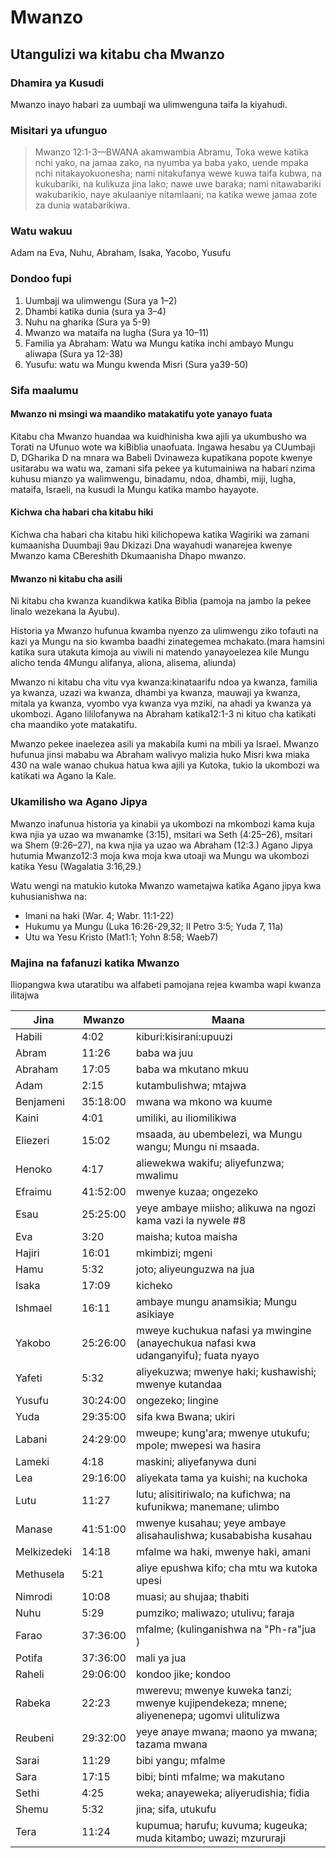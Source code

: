 # Mwanzo

## Utangulizi wa kitabu cha Mwanzo

### Dhamira ya Kusudi

Mwanzo inayo habari za uumbaji wa ulimwenguna taifa la kiyahudi.

### Misitari ya ufunguo

> Mwanzo 12:1-3—BWANA akamwambia Abramu, Toka wewe katika nchi yako, na jamaa zako, na nyumba ya baba yako, uende mpaka nchi nitakayokuonesha; nami nitakufanya wewe kuwa taifa kubwa, na kukubariki, na kulikuza jina lako; nawe uwe baraka; nami nitawabariki wakubarikio, naye akulaaniye nitamlaani; na katika wewe jamaa zote za dunia watabarikiwa.

### Watu wakuu

Adam na Eva, Nuhu, Abraham, Isaka, Yacobo, Yusufu

### Dondoo fupi

1. Uumbaji wa ulimwengu (Sura ya 1–2)
2. Dhambi katika dunia (sura ya 3–4)
3. Nuhu na gharika (Sura ya 5-9)
4. Mwanzo wa mataifa na lugha (Sura ya 10–11)
5. Familia ya Abraham: Watu wa Mungu katika inchi ambayo Mungu aliwapa (Sura ya 12-38)
6. Yusufu: watu wa Mungu kwenda Misri (Sura ya39-50)

### Sifa maalumu

#### Mwanzo ni msingi wa maandiko matakatifu yote yanayo fuata

Kitabu cha Mwanzo huandaa wa kuidhinisha kwa ajili ya ukumbusho wa Torati na Ufunuo wote wa kiBiblia unaofuata. Ingawa hesabu ya CUumbaji D, DGharika D na mnara wa Babeli Dvinaweza kupatikana popote kwenye usitarabu wa watu wa, zamani sifa pekee ya kutumainiwa na habari nzima kuhusu mianzo ya walimwengu, binadamu, ndoa, dhambi, miji, lugha, mataifa, Israeli, na kusudi la Mungu katika mambo hayayote.

#### Kichwa cha habari cha kitabu hiki

Kichwa cha habari cha kitabu hiki kilichopewa katika Wagiriki wa zamani kumaanisha Duumbaji 9au Dkizazi Dna wayahudi wanarejea kwenye Mwanzo kama CBereshith Dkumaanisha Dhapo mwanzo.

#### Mwanzo ni kitabu cha asili

Ni kitabu cha kwanza kuandikwa katika Biblia (pamoja na jambo la pekee linalo wezekana la Ayubu).

Historia ya Mwanzo hufunua kwamba nyenzo za ulimwengu ziko tofauti na kazi ya Mungu na sio kwamba baadhi zinategemea mchakato.(mara hamsini katika sura utakuta kimoja au viwili ni matendo yanayoelezea kile Mungu alicho tenda 4Mungu alifanya, aliona, alisema, aliunda)

Mwanzo ni kitabu cha vitu vya kwanza:kinataarifu ndoa ya kwanza, familia ya kwanza, uzazi wa kwanza, dhambi ya kwanza, mauwaji ya kwanza, mitala ya kwanza, vyombo vya kwanza vya mziki, na ahadi ya kwanza ya ukombozi. Agano lililofanywa na Abraham katika12:1-3 ni kituo cha katikati cha maandiko yote matakatifu.

Mwanzo pekee inaelezea asili ya makabila kumi na mbili ya Israel. Mwanzo hufunua jinsi mababu wa Abraham walivyo malizia huko Misri kwa miaka 430 na wale wanao chukua hatua kwa ajili ya Kutoka, tukio la ukombozi wa katikati wa Agano la Kale.

### Ukamilisho wa Agano Jipya

Mwanzo inafunua historia ya kinabii ya ukombozi na mkombozi kama kuja kwa njia ya uzao wa mwanamke (3:15), msitari wa Seth (4:25–26), msitari wa Shem (9:26–27), na kwa njia ya uzao wa Abraham (12:3.) Agano Jipya hutumia Mwanzo12:3 moja kwa moja kwa utoaji wa Mungu wa ukombozi katika Yesu (Wagalatia 3:16,29.)

Watu wengi na matukio kutoka Mwanzo wametajwa katika Agano jipya kwa kuhusianishwa na:

- Imani na haki (War. 4; Wabr. 11:1-22)
- Hukumu ya Mungu (Luka 16:26-29,32; II Petro 3:5; Yuda 7, 11a)
- Utu wa Yesu Kristo (Mat1:1; Yohn 8:58; Waeb7)

### Majina na fafanuzi katika Mwanzo

Iliopangwa kwa utaratibu wa alfabeti pamojana rejea kwamba wapi kwanza ilitajwa

| Jina        | Mwanzo   | Maana                                                                                     |
| ----------- | -------- | ----------------------------------------------------------------------------------------- |
| Habili      | 4:02     | kiburi:kisirani:upuuzi                                                                    |
| Abram       | 11:26    | baba wa juu                                                                               |
| Abraham     | 17:05    | baba wa mkutano mkuu                                                                      |
| Adam        | 2:15     | kutambulishwa; mtajwa                                                                     |
| Benjameni   | 35:18:00 | mwana wa mkono wa kuume                                                                   |
| Kaini       | 4:01     | umiliki, au iliomilikiwa                                                                  |
| Eliezeri    | 15:02    | msaada, au ubembelezi, wa Mungu wangu; Mungu ni msaada.                                   |
| Henoko      | 4:17     | aliewekwa wakifu; aliyefunzwa; mwalimu                                                    |
| Efraimu     | 41:52:00 | mwenye kuzaa; ongezeko                                                                    |
| Esau        | 25:25:00 | yeye ambaye miisho; alikuwa na ngozi kama vazi la nywele #8                               |
| Eva         | 3:20     | maisha; kutoa maisha                                                                      |
| Hajiri      | 16:01    | mkimbizi; mgeni                                                                           |
| Hamu        | 5:32     | joto; aliyeunguzwa na jua                                                                 |
| Isaka       | 17:09    | kicheko                                                                                   |
| Ishmael     | 16:11    | ambaye mungu anamsikia; Mungu asikiaye                                                    |
| Yakobo      | 25:26:00 | mweye kuchukua nafasi ya mwingine (anayechukua nafasi kwa udanganyifu); fuata nyayo       |
| Yafeti      | 5:32     | aliyekuzwa; mwenye haki; kushawishi; mwenye kutandaa                                      |
| Yusufu      | 30:24:00 | ongezeko; lingine                                                                         |
| Yuda        | 29:35:00 | sifa kwa Bwana; ukiri                                                                     |
| Labani      | 24:29:00 | mweupe; kung'ara; mwenye utukufu; mpole; mwepesi wa hasira                                |
| Lameki      | 4:18     | maskini; aliyefanywa duni                                                                 |
| Lea         | 29:16:00 | aliyekata tama ya kuishi; na kuchoka                                                      |
| Lutu        | 11:27    | lutu; alisitiriwalo; na kufichwa; na kufunikwa; manemane; ulimbo                          |
| Manase      | 41:51:00 | mwenye kusahau; yeye ambaye alisahaulishwa; kusababisha kusahau                           |
| Melkizedeki | 14:18    | mfalme wa haki, mwenye haki, amani                                                        |
| Methusela   | 5:21     | aliye epushwa kifo; cha mtu wa kutoka upesi                                               |
| Nimrodi     | 10:08    | muasi; au shujaa; thabiti                                                                 |
| Nuhu        | 5:29     | pumziko; maliwazo; utulivu; faraja                                                        |
| Farao       | 37:36:00 | mfalme; (kulinganishwa na "Ph-ra"jua )                                                    |
| Potifa      | 37:36:00 | mali ya jua                                                                               |
| Raheli      | 29:06:00 | kondoo jike; kondoo                                                                       |
| Rabeka      | 22:23    | mwerevu; mwenye kuweka tanzi; mwenye kujipendekeza; mnene; aliyenenepa; ugomvi ulitulizwa |
| Reubeni     | 29:32:00 | yeye anaye mwana; maono ya mwana; tazama mwana                                            |
| Sarai       | 11:29    | bibi yangu; mfalme                                                                        |
| Sara        | 17:15    | bibi; binti mfalme; wa makutano                                                           |
| Sethi       | 4:25     | weka; anayeweka; aliyerudishia; fidia                                                     |
| Shemu       | 5:32     | jina; sifa, utukufu                                                                       |
| Tera        | 11:24    | kupumua; harufu; kuvuma; kugeuka; muda kitambo; uwazi; mzururaji                          |
